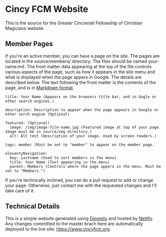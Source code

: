 # Cincy FCM Website
This is the source for the Greater Cincinnati Fellowship of Christian Magicians website.

## Member Pages
If you're an active member, you can have a page on the site. The pages are located in the source/members/ directory. The files should be named your-name.md. The front matter data appearing at the top of the file controls various aspects of the page, such as how it appears in the site menu and what is displayed when the page appers in Google. The details are described below. The text following the front matter is the contents of the page, and is in [Markdown format](https://www.markdownguide.org/cheat-sheet/).

    title: Your Name (Appears on the browsers title bar, and in Gogle or other search engines.)

    description: Description to appear when the page appears in Google or other serch engine (Optional)
    
    featured: (Optional)
      image: /img/image-file-name.jpg (Featured image at top of your page. Image must be in source/img directory.)
      alt: Alt text (Description of your image. Used by screen readers.)
    
    tags: member (Must be set to "member" to appear on the member page.
    
    eleventyNavigation:
      key: Lastname (Used to sort members in the menu)
      title: Your Name (Text appearing in the menu)
      parent: Members (Controls where the page appers in the menu. Must be set to "Members.")

If you're technically inclined, you can do a pull request to add or change your page. Otherwise,
just contact me with the requested changes and I'll take care of it.

## Technical Details
This is a simple website generated using [Eleventy](https://www.11ty.dev/) and hosted by [Netlify](https://www.netlify.com/). Any changes committed to the master brach here are automatically deployed to the live site: <https://www.cincyfcm.org>.
